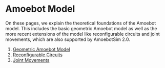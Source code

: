 # Amoebot Model

On these pages, we explain the theoretical foundations of the Amoebot model.
This includes the basic geometric Amoebot model as well as the more recent extensions of the model like reconfigurable circuits and joint movements, which are also supported by AmoebotSim 2.0.


1. [Geometric Amoebot Model](basics.md)
2. [Reconfigurable Circuits](circuits.md)
3. [Joint Movements](jm.md)
